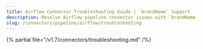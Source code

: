 ```yaml
---
title: Airflow Connector Troubleshooting Guide | `brandName` Support
description: Resolve Airflow pipeline connector issues with `brandName`'scomprehensive troubleshooting guide. Fix common errors, debug connections & optimize workflows.
slug: /connectors/pipeline/airflow/troubleshooting
---
```


{% partial file="/v1.7/connectors/troubleshooting.md" /%}
